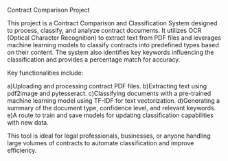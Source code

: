 Contract Comparison Project

This project is a Contract Comparison and Classification System designed to process, classify, and analyze contract documents. It utilizes OCR (Optical Character Recognition) to extract text from PDF files and leverages machine learning models to classify contracts into predefined types based on their content. The system also identifies key keywords influencing the classification and provides a percentage match for accuracy.

Key functionalities include:

a)Uploading and processing contract PDF files.
b)Extracting text using pdf2image and pytesseract.
c)Classifying documents with a pre-trained machine learning model using TF-IDF for text vectorization.
d)Generating a summary of the document type, confidence level, and relevant keywords.
e)A route to train and save models for updating classification capabilities with new data.

This tool is ideal for legal professionals, businesses, or anyone handling large volumes of contracts to automate classification and improve efficiency.







